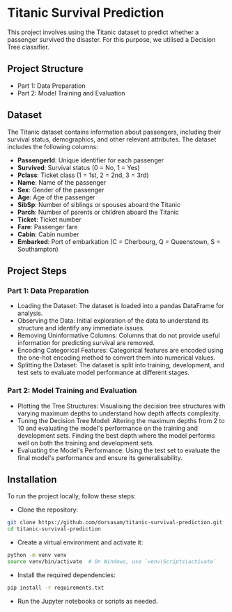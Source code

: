 # Titanic Survival Prediction
This project involves using the Titanic dataset to predict whether a passenger survived the disaster. 
For this purpose, we utilised a Decision Tree classifier.

## Project Structure
- Part 1: Data Preparation
- Part 2: Model Training and Evaluation

## Dataset
The Titanic dataset contains information about passengers, including their survival status, demographics, and other relevant attributes. 
The dataset includes the following columns:
- **PassengerId**: Unique identifier for each passenger
- **Survived**: Survival status (0 = No, 1 = Yes)
- **Pclass**: Ticket class (1 = 1st, 2 = 2nd, 3 = 3rd)
- **Name**: Name of the passenger
- **Sex**: Gender of the passenger
- **Age**: Age of the passenger
- **SibSp**: Number of siblings or spouses aboard the Titanic
- **Parch**: Number of parents or children aboard the Titanic
- **Ticket**: Ticket number
- **Fare**: Passenger fare
- **Cabin**: Cabin number
- **Embarked**: Port of embarkation (C = Cherbourg, Q = Queenstown, S = Southampton)


## Project Steps
### Part 1: Data Preparation
- Loading the Dataset:
The dataset is loaded into a pandas DataFrame for analysis.
- Observing the Data:
Initial exploration of the data to understand its structure and identify any immediate issues.
- Removing Uninformative Columns:
Columns that do not provide useful information for predicting survival are removed.
- Encoding Categorical Features:
Categorical features are encoded using the one-hot encoding method to convert them into numerical values.
- Splitting the Dataset:
The dataset is split into training, development, and test sets to evaluate model performance at different stages.

### Part 2: Model Training and Evaluation
- Plotting the Tree Structures:
Visualising the decision tree structures with varying maximum depths to understand how depth affects complexity.
- Tuning the Decision Tree Model:
Altering the maximum depths from 2 to 10 and evaluating the model's performance on the training and development sets.
Finding the best depth where the model performs well on both the training and development sets.
- Evaluating the Model's Performance:
Using the test set to evaluate the final model's performance and ensure its generalisability.

## Installation
To run the project locally, follow these steps:
- Clone the repository:
```sh
git clone https://github.com/dorsasam/titanic-survival-prediction.git
cd titanic-survival-prediction
```
- Create a virtual environment and activate it:
```sh
python -m venv venv
source venv/bin/activate  # On Windows, use `venv\Scripts\activate`
```
- Install the required dependencies:
```sh
pip install -r requirements.txt
```
- Run the Jupyter notebooks or scripts as needed.


